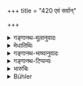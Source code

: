+++
title = "420 एवं सर्वान्"

+++

<details><summary>गङ्गानथ-मूलानुवादः</summary>

The king who completes all this business, removes all sin and attains the highest state.—(420)
</details>

<details><summary>मेधातिथिः</summary>

उक्तेन प्रकारेण **व्यवहारान्** ऋणादीन् **समापयन्** निर्णयावसानं कुर्वन् यत् किंचित् तत् सर्वम् अविज्ञातदोषं तत् **सर्वं व्यपोह्य** अपनुद्य पापं **परमां गतिम्** अभिप्रेतां स्वर्गापवर्गभूमिं **प्राप्नोति** लभते ॥ ८.४२० ॥

**इति मानवे धर्मशास्त्रे भृगुप्रोक्तायां संहितायां **

**राजधर्मे व्यवहारनिर्णये सामान्यव्यवहारो नाम अष्टमो ऽध्यायः ॥**

**इति श्रीभट्टवीरस्वामिसूनोर् भट्टमेधातिथिकृते**

**मनुभाष्ये ऽष्टमो ऽध्यायः ॥**
</details>

<details><summary>गङ्गानथ-भाष्यानुवादः</summary>

In the aforesaid manner the king who completes all the ‘*business*’ relating to the *Nonpayment of debts* and the rest,—*i.e*., carries them to their end,—removes all kinds of sin, and attains ‘*the highest state*’ secured by him, in the shape of Heaven and Liberation.—(420)

Thus ends the *Bhāṣya* on Discourse VIII.
</details>

<details><summary>गङ्गानथ-टिप्पन्यः</summary>

This verse is quoted in *Parāśaramādhava* (Vyavahāra, p. 396).
</details>

<details><summary>भारुचिः</summary>

राज्ञो यथोक्तव्यवहारदर्शनस्य शास्त्रसामर्थ्यात् फलविधिर् अयम् । तदनुष्ठा[न सामा]न्याच् चायं व्यवहारोपसंहारः पूर्वेषां व्यवहारनित्तानाम् अपरिसमाप्तेष्व् अपि व्यवहारास्पदेषु स्त्रीपुंधर्मप्रभृतिषु चतुर्ष्व् अपीति ॥ ८.४१८ ॥

**इति भारुचेः कृताव् अष्टमो ऽध्यायः ।**
</details>

<details><summary>Bühler</summary>

420	A king who thus brings to a conclusion. all the legal business enumerated above, and removes all sin, reaches the highest state (of bliss).
</details>
